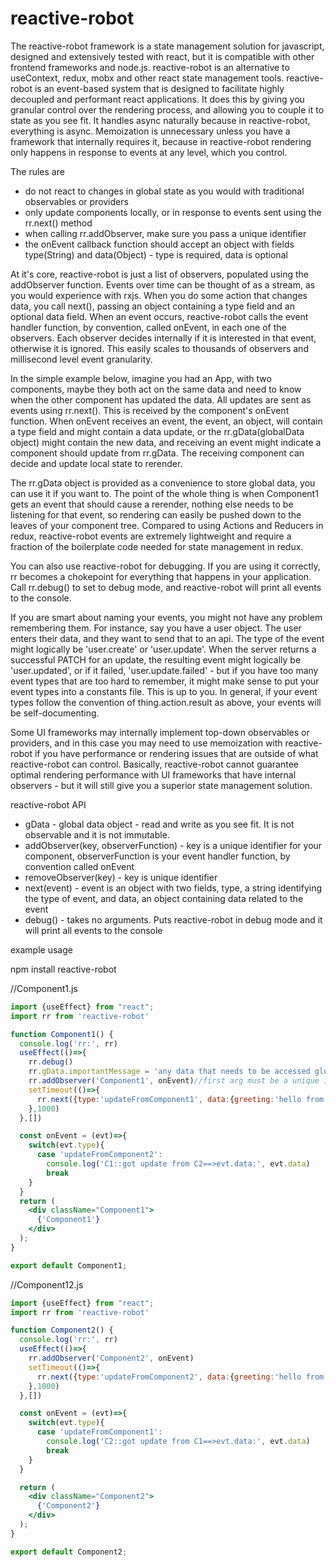 # reactive-robot

The reactive-robot framework is a state management solution for javascript, designed and extensively tested with react,
but it is compatible with other frontend frameworks and node.js. reactive-robot is an alternative
to useContext, redux, mobx and other react state management tools. reactive-robot is an event-based system that is designed
to facilitate highly decoupled and performant react applications. It does this by giving you granular control over the 
rendering process, and allowing you to couple it to state as you see fit. It handles async naturally because in 
reactive-robot, everything is async. Memoization is unnecessary unless you have a framework that internally requires it,
because in reactive-robot rendering only happens in response to events at any level, which you control. 

The rules are
- do not react to changes in global state as you would with traditional observables or providers
- only update components locally, or in response to events sent using the rr.next() method
- when calling rr.addObserver, make sure you pass a unique identifier
- the onEvent callback function should accept an object with fields type(String) and data(Object) - type is required, data is optional

At it's core, reactive-robot is just a list of observers, populated using the addObserver function. Events over time can
be thought of as a stream, as you would experience with rxjs. When you do some action that changes data, you call next(), 
passing an object containing a type field and an optional data field. When an event occurs,
reactive-robot calls the event handler function, by convention, called onEvent, in each one of the observers. Each observer
decides internally if it is interested in that event, otherwise it is ignored. This easily scales to thousands of observers
and millisecond level event granularity.

In the simple example below, imagine you had an App, with two components, maybe they both act on the same data and need to 
know when the other component has updated the data. All updates are sent as events using rr.next(). This is received by 
the component's onEvent function. When onEvent receives an event, the event, an object, will contain a type field and 
might contain a data update, or the rr.gData(globalData object) might contain the new data, and receiving an event might 
indicate a component should update from rr.gData. The receiving component can decide and update local state to rerender. 

The rr.gData object is provided as a convenience to store global data, you can use it if you want to. The point of the 
whole thing is when Component1 gets an event that should cause a rerender, nothing else needs to be listening for that 
event, so rendering can easily be pushed down to the leaves of your component tree. Compared to using Actions and 
Reducers in redux, reactive-robot events are extremely lightweight and require a fraction of the boilerplate code needed 
for state management in redux.

You can also use reactive-robot for debugging. If you are using it correctly, rr becomes a chokepoint for everything
that happens in your application. Call rr.debug() to set to debug mode, and reactive-robot will print all events to 
the console.

If you are smart about naming your events, you might not have any problem remembering them. For instance, say you have 
a user object. The user enters their data, and they want to send that to an api. The type of the event might logically be
'user.create' or 'user.update'. When the server returns a successful PATCH for an update, the resulting event might logically
be 'user.updated', or if it failed, 'user.update.failed' - but if you have too many event types that are too hard to remember, 
it might make sense to put your event types into a constants file. This is up to you. In general, if your event types
follow the convention of thing.action.result as above, your events will be self-documenting.

Some UI frameworks may internally implement top-down observables or providers, and in this case you may need to
use memoization with reactive-robot if you have performance or rendering issues that are outside of what reactive-robot 
can control. Basically, reactive-robot cannot guarantee optimal rendering performance with UI frameworks that have 
internal observers - but it will still give you a superior state management solution.

reactive-robot API

- gData - global data object - read and write as you see fit. It is not observable and it is not immutable.
- addObserver(key, observerFunction) - key is a unique identifier for your component, observerFunction is your event handler function, by convention called onEvent
- removeObserver(key) - key is unique identifier
- next(event) - event is an object with two fields, type, a string identifying the type of event, and data, an object containing data related to the event
- debug() - takes no arguments. Puts reactive-robot in debug mode and it will print all events to the console


example usage

npm install reactive-robot

//Component1.js

```jsx
import {useEffect} from "react";
import rr from 'reactive-robot'

function Component1() {
  console.log('rr:', rr)
  useEffect(()=>{
    rr.debug()
    rr.gData.importantMessage = 'any data that needs to be accessed globally can be stored here'
    rr.addObserver('Component1', onEvent)//first arg must be a unique identifier!
    setTimeout(()=>{
      rr.next({type:'updateFromComponent1', data:{greeting:'hello from Component1'}})
    },1000)
  },[])

  const onEvent = (evt)=>{
    switch(evt.type){
      case 'updateFromComponent2':
        console.log('C1::got update from C2==>evt.data:', evt.data)
        break
    }
  }
  return (
    <div className="Component1">
      {'Component1'}
    </div>
  );
}

export default Component1;

```

//Component12.js
```jsx
import {useEffect} from "react";
import rr from 'reactive-robot'

function Component2() {
  console.log('rr:', rr)
  useEffect(()=>{
    rr.addObserver('Component2', onEvent)
    setTimeout(()=>{
      rr.next({type:'updateFromComponent2', data:{greeting:'hello from Component2'}})
    },1000)
  },[])

  const onEvent = (evt)=>{
    switch(evt.type){
      case 'updateFromComponent1':
        console.log('C2::got update from C1==>evt.data:', evt.data)
        break
    }
  }

  return (
    <div className="Component2">
      {'Component2'}
    </div>
  );
}

export default Component2;

```